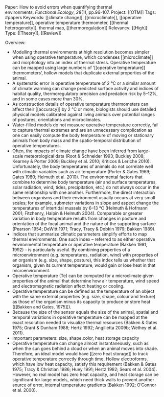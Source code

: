Paper: How to avoid errors when quantifying thermal environments. _Functional Ecology_, _28_(1), pp.96-107.
Project: [[OTM]]
Tags: #papers 
Keywords: [[climate change]], [[microclimate]], [[operative temperature]], operative temperature thermometer, [[thermal heterogeneity]], thermal map, [[thermoregulation]]
Relevancy: [[High]]
Type: [[Theory]], [[Review]] 

Overview:

- Modelling thermal environments at high resolution becomes simpler when using operative temperature, which condenses [[microclimate]] and morphology into an index of thermal stress. Operative temperature can be mapped using large numbers of ‘[[operative temperature]] thermometers’, hollow models that duplicate external properties of the animal.
- A systematic error in operative temperature of 2 °C or a similar amount of climate warming can change predicted surface activity and indices of habitat quality, thermoregulatory precision and predation risk by 5–12%, and in some cases more than 30%.
- As construction details of operative temperature thermometers can affect their [[accuracy]] by 2 °C or more, biologists should use detailed physical models calibrated against living animals over potential ranges of postures, orientations and microclimates.
- Water-filled models do not measure operative temperature correctly, fail to capture thermal extremes and are an unnecessary complication as one can easily compute the body temperature of moving or stationary animals from body mass and the spatio-temporal distribution of operative temperatures.
- Often, the impacts of climate change have been inferred from large-scale meteorological data (Root & Schneider 1993; Buckley 2008; Kearney & Porter 2009; Buckley et al. 2010; Kriticos & Leriche 2010). Unfortunately, the body temperatures of animals do not correlate well with climatic variables such as air temperature (Porter & Gates 1969; Gates 1980; Helmuth et al. 2010). The environmental factors that combine to determine body temperature (air and surface temperatures, solar radiation, wind, tides, precipitation, etc.) do not always occur in the same relationship with one another. Furthermore, the direct interaction between organisms and their environment usually occurs at very small scales; for example, submeter variations in slope and aspect change the temperatures of intertidal mussels by 6–13 °C (Helmuth & Hofmann 2001; Fitzhenry, Halpin & Helmuth 2004). Comparable or greater variation in body temperature results from changes in posture and orientation of the focal animal and the nature of the supporting surface (Pearson 1954; DeWitt 1971; Tracy, Tracy & Dobkin 1979; Bakken 1989). 
- Indices that summarize climatic parameters simplify efforts to map thermal environments. One such index – referred to as either operative environmental temperature or operative temperature (Bakken 1981, 1992) – is particularly useful. By combining properties of a microenvironment (e.g. temperatures, radiation, wind) with properties of an organism (e.g. size, shape, posture), this index tells us whether that organism, given its current temperature, would gain or lose heat in that microenvironment.
- Operative temperature (Te) can be computed for a microclimate given properties of the animal that determine how air temperature, wind speed and electromagnetic radiation affect heating or cooling.
- Operative temperature can be defined as the temperature of an object with the same external properties (e.g. size, shape, colour and texture) as those of the organism minus its capacity to produce or store heat ([[Bakken and Gates, 1975]]).
- Because the size of the sensor equals the size of the animal, spatial and temporal variations in operative temperature can be mapped at the exact resolution needed to visualize thermal resources (Bakken & Gates 1975; Grant & Dunham 1988; Hertz 1992; Angilletta 2009b; Wethey et al. 2011).
- Important parameters: size, shape,color, heat storage capacity
- Operative temperature can change almost instantaneously, such as when the sun goes behind a cloud or when an animal moves into shade. Therefore, an ideal model would have [[zero heat storage]] to track operative temperature correctly through time. Hollow electroforms, which have low heat capacity, satisfy this requirement (Bakken & Gates 1975; Tracy & Christian 1986; Huey 1991; Hertz 1992; Sears et al. 2004). However, no real model has zero heat capacity, and heat storage can be significant for large models, which need thick walls to prevent another source of error, internal temperature gradients (Bakken 1992; O’Connor et al. 2000).